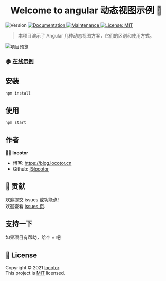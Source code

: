 <h1 align="center">Welcome to angular 动态视图示例 👋</h1>
<p>
  <img alt="Version" src="https://img.shields.io/badge/version-0.7.2-blue.svg?cacheSeconds=2592000" />
  <a href="https://github.com/locotor/angular-dynamic-view-example#readme" target="_blank">
    <img alt="Documentation" src="https://img.shields.io/badge/documentation-yes-brightgreen.svg" />
  </a>
  <a href="https://github.com/locotor/angular-dynamic-view-example/graphs/commit-activity" target="_blank">
    <img alt="Maintenance" src="https://img.shields.io/badge/Maintained%3F-yes-green.svg" />
  </a>
  <a href="https://github.com/locotor/angular-dynamic-view-example/blob/master/LICENSE" target="_blank">
    <img alt="License: MIT" src="https://img.shields.io/github/license/locotor/angular 动态视图示例" />
  </a>
</p>

> 本项目演示了 Angular 几种动态视图方案，它们的区别和使用方式。

![项目预览](https://github.com/locotor/angular-dynamic-view-example/blob/master/preview.png)

### 🏠 [在线示例](https://coding-pages-bucket-1575455-8137703-14801-541995-1303365836.cos-website.ap-beijing.myqcloud.com/)

## 安装

```sh
npm install 
```

## 使用

```sh
npm start
```

## 作者

👨‍🔧 **locotor**

* 博客: https://blog.locotor.cn
* Github: [@locotor](https://github.com/locotor)

## 🤝 贡献

欢迎提交 issues 或功能点!<br />欢迎查看 [issues 页](https://github.com/locotor/angular-dynamic-view-example/issues). 

## 支持一下

如果项目有帮助，给个 ⭐️ 吧

## 📝 License

Copyright © 2021 [locotor](https://github.com/locotor).<br />
This project is [MIT](https://github.com/locotor/angular-dynamic-view-example/blob/master/LICENSE) licensed.
